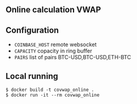 Online calculation VWAP
-----------------------

Configuration
-------------

* `COINBASE_HOST` remote websocket
* `CAPACITY` copacity in ring buffer
* `PAIRS` list of pairs BTC-USD,BTC-USD,ETH-BTC

Local running
-------------

```
$ docker build -t covwap_online .
$ docker run -it --rm covwap_online
```
